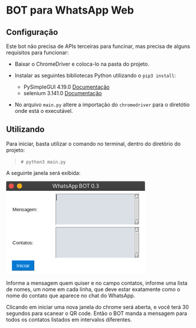 # BOT para WhatsApp Web

## Configuração

Este bot não precisa de APIs terceiras para funcinar, mas precisa de alguns requisitos para funcionar:

- Baixar o ChromeDriver e coloca-lo na pasta do projeto.
- Instalar as seguintes bibliotecas Python utilizando o `pip3 install`:

	- PySimpleGUI         4.19.0 [Documentação](https://pysimplegui.readthedocs.io/en/latest/)
	- selenium            3.141.0 [Documentação](https://www.selenium.dev/documentation/en/webdriver/keyboard/)

- No arquivo `main.py` altere a importação do `chromedriver` para o diretótio onde está o executável.

## Utilizando

Para iniciar, basta utilizar o comando no terminal, dentro do diretório do projeto:

> `# python3 main.py`

A seguinte janela será exibida:

![Tela do Aplicativo](.github/screen.png)

Informe a mensagem quem quiser e no campo contatos, informe uma lista de nomes, um nome em cada linha, que deve estar exatamente como o nome do contato que aparece no chat do WhatsApp.

Clicando em iniciar uma nova janela do chrome será aberta, e você terá 30 segundos para scanear o QR code. Então o BOT manda a mensagem para todos os contatos listados em intervalos diferentes.


